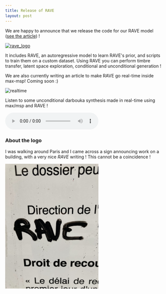 ```yaml
---
title: Release of RAVE
layout: post
---
```


We are happy to announce that we release the code for our RAVE model ([see the article](https://arxiv.org/abs/2111.05011)) !

[![rave_logo](https://github.com/caillonantoine/RAVE/raw/master/docs/rave.png)](https://github.com/caillonantoine/RAVE)

It includes RAVE, an autoregressive model to learn RAVE's prior, and scripts to train them on a custom dataset. Using RAVE you can perform timbre transfer, latent space exploration, conditional and unconditional generation !

We are also currently writing an article to make RAVE go real-time inside max-msp! Coming soon :) 

![realtime](https://github.com/caillonantoine/RAVE/raw/master/docs/maxmsp_screenshot.png)

Listen to some unconditional darbouka synthesis made in real-time using max/msp and RAVE !

<audio src="https://github.com/caillonantoine/RAVE/raw/master/docs/darbouka_prior.mp3" controls></audio>

### About the logo

I was walking around Paris and I came across a sign announcing work on a building, with a very nice _RAVE_ writing ! This cannot be a coincidence !

<img src="/assets/rave_real.jpg" width=300px/>